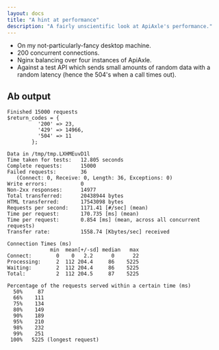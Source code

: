 ```yaml
---
layout: docs
title: "A hint at performance"
description: "A fairly unscientific look at ApiAxle's performance."
---
```


* On my not-particularly-fancy desktop machine.
* 200 concurrent connections.
* Nginx balancing over four instances of ApiAxle. 
* Against a test API which sends small amounts of random data with a
  random latency (hence the 504's when a call times out).

## Ab output

    Finished 15000 requests
    $return_codes = {
              '200' => 23,
              '429' => 14966,
              '504' => 11
            };

    Data in /tmp/tmp.LXHMEuvD1l
    Time taken for tests:   12.805 seconds
    Complete requests:      15000
    Failed requests:        36
       (Connect: 0, Receive: 0, Length: 36, Exceptions: 0)
    Write errors:           0
    Non-2xx responses:      14977
    Total transferred:      20438944 bytes
    HTML transferred:       17543098 bytes
    Requests per second:    1171.41 [#/sec] (mean)
    Time per request:       170.735 [ms] (mean)
    Time per request:       0.854 [ms] (mean, across all concurrent requests)
    Transfer rate:          1558.74 [Kbytes/sec] received

    Connection Times (ms)
                  min  mean[+/-sd] median   max
    Connect:        0    0   2.2      0      22
    Processing:     2  112 204.4     86    5225
    Waiting:        2  112 204.4     86    5225
    Total:          2  112 204.5     87    5225

    Percentage of the requests served within a certain time (ms)
      50%     87
      66%    111
      75%    134
      80%    149
      90%    189
      95%    210
      98%    232
      99%    251
     100%   5225 (longest request)
